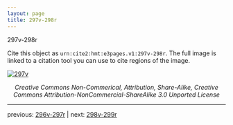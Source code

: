 ```yaml
---
layout: page
title: 297v-298r
---
```


297v-298r

Cite this object as `urn:cite2:hmt:e3pages.v1:297v-298r`.  The full image is linked to a citation tool you can use to cite regions of the image.

[![297v](http://www.homermultitext.org/iipsrv?IIIF=/project/homer/pyramidal/deepzoom/hmt/e3bifolio/v1/null.tif/full/800,/0/default.jpg)](http://www.homermultitext.org/ict2/?urn=urn:cite2:hmt:e3bifolio.v1:null) 

<p style="text-align: center; font-style: italic;">Creative Commons Non-Commerical, Attribution, Share-Alike, Creative Commons Attribution-NonCommercial-ShareAlike 3.0 Unported License</p>

---

previous: [296v-297r](../296v-297r/) | next: [298v-299r](../298v-299r/)